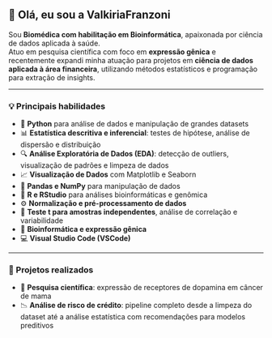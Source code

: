 ## 👋 Olá, eu sou a ValkiriaFranzoni

Sou **Biomédica com habilitação em Bioinformática**, apaixonada por ciência de dados aplicada à saúde.  
Atuo em pesquisa científica com foco em **expressão gênica** e recentemente expandi minha atuação para projetos em **ciência de dados aplicada à área financeira**, utilizando métodos estatísticos e programação para extração de insights.

---

### 💡 Principais habilidades

- 🐍 **Python** para análise de dados e manipulação de grandes datasets  
- 📊 **Estatística descritiva e inferencial**: testes de hipótese, análise de dispersão e distribuição  
- 🔍 **Análise Exploratória de Dados (EDA)**: detecção de outliers, visualização de padrões e limpeza de dados  
- 📈 **Visualização de Dados** com Matplotlib e Seaborn  
- 💾 **Pandas e NumPy** para manipulação de dados  
- 🧠 **R e RStudio** para análises bioinformáticas e genômica  
- ⚙️ **Normalização e pré-processamento de dados**  
- 🧪 **Teste t para amostras independentes**, análise de correlação e variabilidade  
- 🧬 **Bioinformática e expressão gênica**  
- 💻 **Visual Studio Code (VSCode)**

---

### 💼 Projetos realizados

- 🔬 **Pesquisa científica**: expressão de receptores de dopamina em câncer de mama  
- 📉 **Análise de risco de crédito**: pipeline completo desde a limpeza do dataset até a análise estatística com recomendações para modelos preditivos
